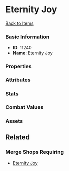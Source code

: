 # Eternity Joy

<no description available>

[Back to Items](../items.md)

### Basic Information

- **ID**: 11240
- **Name**: Eternity Joy

### Properties


### Attributes


### Stats


### Combat Values


### Assets


## Related

### Merge Shops Requiring

- [Eternity Joy](../merge-shops/196-eternity-joy.md)

